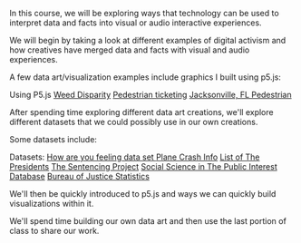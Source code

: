


In this course, we will be exploring ways that technology can be used to interpret data and facts into visual or audio interactive experiences.

We will begin by taking a look at different examples of digital activism and how creatives have merged data and facts with visual and
audio experiences.


A few data art/visualization examples include graphics I built using p5.js:


Using P5.js
<a href="https://alpha.editor.p5js.org/full/SkTqyCA-X">Weed Disparity</a>
<a href="https://alpha.editor.p5js.org/full/HJS8yC0WQ">Pedestrian ticketing</a>
<a href="https://alpha.editor.p5js.org/full/SkARkAA-Q">Jacksonville, FL Pedestrian</a>
 
 
After spending time exploring different data art creations, we'll explore different datasets that we could possibly use in our own
creations.

Some datasets include:
 
 Datasets:
<a href="http://howistheworldfeeling.spurprojects.org/datasummary/">How are you feeling data set  </a>
<a href="http://www.planecrashinfo.com/database.htm">Plane Crash Info</a>
<a href="https://en.wikipedia.org/wiki/List_of_Presidents_of_the_United_States">List of The Presidents</a>
<a href="https://www.sentencingproject.org/">The Sentencing Project</a>
<a href="https://www.icpsr.umich.edu/icpsrweb/">Social Science in The Public Interest Database</a>
<a href="https://www.bjs.gov/">Bureau of Justice Statistics</a>





We'll then be quickly introduced to p5.js and ways we can quickly build visualizations within it.

We'll spend time building our own data art and then use the last portion of class to share our work.

